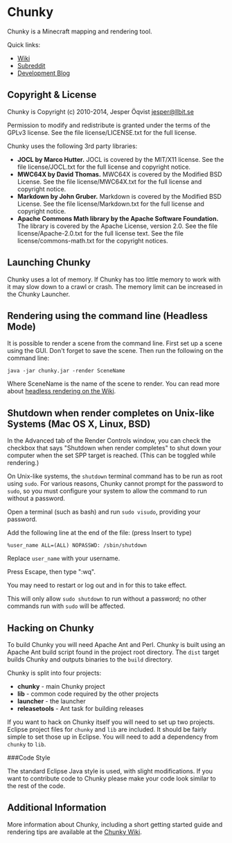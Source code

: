 Chunky
======

Chunky is a Minecraft mapping and rendering tool.

Quick links:

* [Wiki](http://chunky.llbit.se)
* [Subreddit](http://www.reddit.com/r/chunky)
* [Development Blog](http://llbit.se)

Copyright & License
-------------------

Chunky is Copyright (c) 2010-2014, Jesper Öqvist <jesper@llbit.se>

Permission to modify and redistribute is granted under the terms of
the GPLv3 license. See the file license/LICENSE.txt for the full license.

Chunky uses the following 3rd party libraries:

* **JOCL by Marco Hutter.**
  JOCL is covered by the MIT/X11 license.
See the file license/JOCL.txt for the full license and copyright notice.
* **MWC64X by David Thomas.**
  MWC64X is covered by the Modified BSD License.
See the file license/MWC64X.txt for the full license and copyright notice.
* **Markdown by John Gruber.**
  Markdown is covered by the Modified BSD License.
See the file license/Markdown.txt for the full license and copyright notice.
* **Apache Commons Math library by the Apache Software Foundation.**
  The library is covered by the Apache License, version 2.0.
See the file license/Apache-2.0.txt for the full license text.
See the file license/commons-math.txt for the copyright notices.

Launching Chunky
----------------

Chunky uses a lot of memory. If Chunky has too little memory to work with it
may slow down to a crawl or crash. The memory limit can be increased in the
Chunky Launcher.

Rendering using the command line (Headless Mode)
------------------------------------------------

It is possible to render a scene from the command line. First set up a scene
using the GUI. Don't forget to save the scene. Then run the following on the
command line:

    java -jar chunky.jar -render SceneName

Where SceneName is the name of the scene to render. You can read more about
[headless rendering on the Wiki](http://chunky.llbit.se/headless.html).

Shutdown when render completes on Unix-like Systems (Mac OS X, Linux, BSD)
--------------------------------------------------------------------------

In the Advanced tab of the Render Controls window, you can check the checkbox
that says "Shutdown when render completes" to shut down your computer when the
set SPP target is reached.  (This can be toggled while rendering.)

On Unix-like systems, the `shutdown` terminal command has to be run as root
using `sudo`.  For various reasons, Chunky cannot prompt for the password to
`sudo`, so you must configure your system to allow the command to run without a
password.

Open a terminal (such as bash) and run `sudo visudo`, providing your password.

Add the following line at the end of the file: (press Insert to type)

    %user_name ALL=(ALL) NOPASSWD: /sbin/shutdown

Replace `user_name` with your username.

Press Escape, then type ":wq".

You may need to restart or log out and in for this to take effect.

This will only allow `sudo shutdown` to run without a password; no other
commands run with `sudo` will be affected.

Hacking on Chunky
-----------------

To build Chunky you will need Apache Ant and Perl. Chunky is built using an
Apache Ant build script found in the project root directory. The `dist` target
builds Chunky and outputs binaries to the `build` directory.

Chunky is split into four projects:

* **chunky** - main Chunky project
* **lib** - common code required by the other projects
* **launcher** - the launcher
* **releasetools** - Ant task for building releases

If you want to hack on Chunky itself you will need to set up two projects.
Eclipse project files for `chunky` and `lib` are included. It should be
fairly simple to set those up in Eclipse. You will need to add a dependency
from `chunky` to `lib`.


###Code Style

The standard Eclipse Java style is used, with slight modifications. If you
want to contribute code to Chunky please make your code look similar to the
rest of the code.

Additional Information
----------------------

More information about Chunky, including a short getting started guide and
rendering tips are available at the [Chunky Wiki](http://chunky.llbit.se/).
